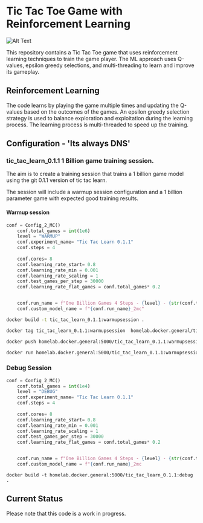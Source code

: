 # Tic Tac Toe Game with Reinforcement Learning


![Alt Text](https://i.makeagif.com/media/4-24-2016/N2q-9R.gif)

This repository contains a Tic Tac Toe game that uses reinforcement learning techniques to train the game player. The ML approach uses Q-values, epsilon greedy selections, and multi-threading to learn and improve its gameplay.

## Reinforcement Learning

The code learns by playing the game multiple times and updating the Q-values based on the outcomes of the games. An epsilon greedy selection strategy is used to balance exploration and exploitation during the learning process. The learning process is multi-threaded to speed up the training.

## Configuration - 'Its always DNS'

### tic_tac_learn_0.1.1 1 Billion game training session.
The aim is to create a training session that trains a 1 billion  game model  using the git 0.1.1 version of tic tac learn. 

The session will include a warmup session configuration and  a 1 billion parameter game with expected good training results. 

#### Warmup session 

``` Python
conf = Config_2_MC()
    conf.total_games = int(1e6)
    level = "WARMUP"
    conf.experiment_name= "Tic Tac Learn 0.1.1"
    conf.steps = 4
    
    conf.cores= 8
    conf.learning_rate_start= 0.8
    conf.learning_rate_min = 0.001
    conf.learning_rate_scaling = 1
    conf.test_games_per_step = 30000
    conf.learning_rate_flat_games = conf.total_games* 0.2


    conf.run_name = f"One Billion Games 4 Steps - {level} - {str(conf.total_games)}"
    conf.custom_model_name = f"{conf.run_name}_2mc"
```

```bash
docker build -t tic_tac_learn_0.1.1:warmupsession .
```

```bash
docker tag tic_tac_learn_0.1.1:warmupsession  homelab.docker.general/tic_tac_learn_0.1.1:warmupsession

docker push homelab.docker.general:5000/tic_tac_learn_0.1.1:warmupsession

docker run homelab.docker.general:5000/tic_tac_learn_0.1.1:warmupsession
```


###  Debug Session
```Python
conf = Config_2_MC()
    conf.total_games = int(1e4)
    level = "DEBUG"
    conf.experiment_name= "Tic Tac Learn 0.1.1"
    conf.steps = 4
    
    conf.cores= 8
    conf.learning_rate_start= 0.8
    conf.learning_rate_min = 0.001
    conf.learning_rate_scaling = 1
    conf.test_games_per_step = 30000
    conf.learning_rate_flat_games = conf.total_games* 0.2


    conf.run_name = f"One Billion Games 4 Steps - {level} - {str(conf.total_games)}"
    conf.custom_model_name = f"{conf.run_name}_2mc
```


```
docker build -t homelab.docker.general:5000/tic_tac_learn_0.1.1:debug .
```

## Current Status

Please note that this code is a work in progress.
